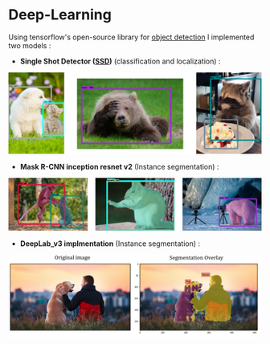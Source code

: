 # Deep-Learning

Using tensorflow's open-source library for [object detection](https://github.com/tensorflow/models/blob/master/research/object_detection/g3doc/detection_model_zoo.md) I implemented two models :

- **Single Shot Detector ([SSD](https://github.com/Daniboy370/Deep-Learning/blob/master/Side-Projects/SSD_object_detection/img_object_detection.ipynb))** (classification and localization) :

![alt text](https://github.com/Daniboy370/Deep-Learning/blob/master/Side-Projects/SSD_object_detection/Images/classified_objects.png)

- **Mask R-CNN inception resnet v2** (Instance segmentation) :

![alt text](https://github.com/Daniboy370/Deep-Learning/blob/master/Side-Projects/SSD_object_detection/Images/instance_segmentation.png)


- **DeepLab_v3 implmentation** (Instance segmentation) :

![alt text](https://github.com/Daniboy370/Deep-Learning/blob/master/Side-Projects/SSD_object_detection/Images/comparison.png)

